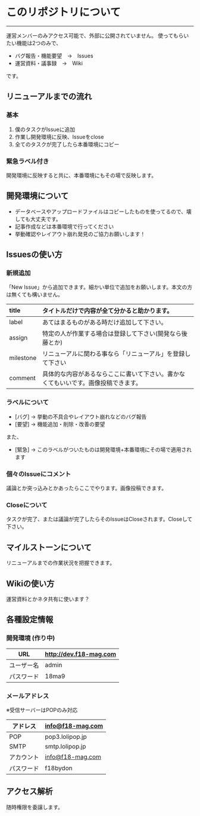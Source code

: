 # このリポジトリについて
---
運営メンバーのみアクセス可能で、外部に公開されていません。
使ってもらいたい機能は2つのみで、

- バグ報告・機能要望　→　Issues
- 運営資料・議事録　→　Wiki

です。

## リニューアルまでの流れ
### 基本
1. 僕のタスクがIssueに追加
2. 作業し開発環境に反映、Issueをclose
3. 全てのタスクが完了したら本番環境にコピー

### 緊急ラベル付き
開発環境に反映すると共に、本番環境にもその場で反映します。

## 開発環境について
- データベースやアップロードファイルはコピーしたものを使ってるので、壊しても大丈夫です。
- 記事作成などは本番環境で行ってください
- 挙動確認やレイアウト崩れ発見のご協力お願いします！

## Issuesの使い方
### 新規追加
「New Issue」から追加できます。細かい単位で追加をお願いします。本文の方は無くても構いません。

|title|タイトルだけで内容が全て分かると助かります。|
|:--|:--|
|label|あてはまるものがある時だけ追加して下さい。|
|assign|特定の人が作業する場合は登録して下さい(開発なら後藤とか)|
|milestone|リニューアルに関わる事なら「リニューアル」を登録して下さい|
|comment|具体的な内容があるならここに書いて下さい。書かなくてもいいです。画像投稿できます。|

### ラベルについて
- [バグ] → 挙動の不具合やレイアウト崩れなどのバグ報告
- [要望] → 機能追加・削除・改善の要望

また、

- [緊急] → このラベルがついたものは開発環境+本番環境にその場で適用されます

### 個々のIssueにコメント
議論とか突っ込みとかあったらここでやります。画像投稿できます。


### Closeについて
タスクが完了、または議論が完了したらそのIssueはCloseされます。Closeして下さい。

## マイルストーンについて
リニューアルまでの作業状況を把握できます。

## Wikiの使い方
運営資料とかネタ共有に使います？


## 各種設定情報
### 開発環境 (作り中)
|URL|http://dev.f18-mag.com|
|---|---|
|ユーザー名|admin|
|パスワード|18ma9|

### メールアドレス
※受信サーバーはPOPのみ対応

|アドレス|info@f18-mag.com|
|---|---|
|POP|pop3.lolipop.jp|
|SMTP|smtp.lolipop.jp|
|アカウント|info@f18-mag.com|
|パスワード|f18bydon|

## アクセス解析
随時権限を委譲します。
